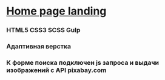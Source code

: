 # [Home page landing](https://dmitryhniezdilov.github.io/landing/)

### HTML5 CSS3 SCSS Gulp
### Адаптивная верстка
### К форме поиска подключен js запроса и выдачи изображений с API pixabay.com
